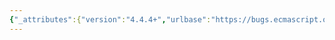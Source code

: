 ```yaml
---
{"_attributes":{"version":"4.4.4+","urlbase":"https://bugs.ecmascript.org/","maintainer":"dherman@mozilla.com"},"bug":{"bug_id":528,"creation_ts":"2012-07-14 12:07:00 -0700","short_desc":"8.12.8: refactor away repetition","delta_ts":"2013-10-29 09:45:09 -0700","product":"Draft for 6th Edition","component":"editorial issue","version":"Rev 9: July 8, 2012 Draft","rep_platform":"All","op_sys":"All","bug_status":"RESOLVED","resolution":"FIXED","priority":"Normal","bug_severity":"enhancement","everconfirmed":true,"reporter":{"uid":"jmdyck","name":"Michael Dyck"},"assigned_to":{"uid":"allen","name":"Allen Wirfs-Brock"},"long_desc":[{"commentid":1311,"comment_count":0,"who":{"uid":"jmdyck","name":"Michael Dyck"},"bug_when":"2012-07-14 12:07:21 -0700","thetext":"In 8.12.8 \"[[DefaultValue]] (hint)\",\nthere's a lot of repetition, which obscures what's going on.\n\nI suggest refactoring the two algorithms (and the subsequent paragraph)\ndown to this:\n\nWhen the [[DefaultValue]] internal method of /O/ is called with optional /hint/,\nthe following steps are taken:\n\n   1. If /hint/ is String or if /hint/ is not supplied and /O/ is a Date object,\n         Let propertyNamesToTry be the list (\"toString\", \"valueOf\").\n   2. Else\n         Let propertyNamesToTry be the list (\"valueOf\", \"toString\").\n   \n   3. For each /propertyName/ in /propertyNamesToTry/ in order, do:\n      a. Let /propertyValue/ be the result of calling the [[Get]]\n         internal method of object /O/ with argument /propertyName/.\n      b. ReturnIfAbrupt(/propertyValue/).\n      c. If IsCallable(/propertyValue/) is true then,\n           i. Let /callResult/ be the result of calling the\n              [[Call]] internal method of /propertyValue/,\n              with /O/ as the this value and an empty argument list.\n          ii. ReturnIfAbrupt(/callResult/).\n         iii. If /callResult/ is a primitive value, return /callResult/.\n   \n   4. Throw a TypeError exception."},{"commentid":5957,"comment_count":1,"who":{"uid":"allen","name":"Allen Wirfs-Brock"},"bug_when":"2013-10-22 18:36:36 -0700","thetext":"fixed in rev20 editor's draft\n\n7.1.1"},{"commentid":6048,"comment_count":2,"who":{"uid":"allen","name":"Allen Wirfs-Brock"},"bug_when":"2013-10-29 09:45:09 -0700","thetext":"fixed in rev20 draft, Oct. 28, 2013"}]}}
---
```


